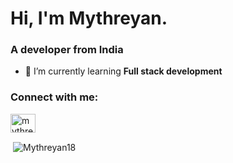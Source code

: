 <h1>Hi, I'm Mythreyan.</h1>
<h3>A developer from India</h3>

- 🌱 I’m currently learning **Full stack development**

<h3 align="left">Connect with me:</h3>
<p align="left">
<a href="https://www.linkedin.com/in/mythreyan-p-69b85a213/" target="blank"><img align="center" src="https://raw.githubusercontent.com/rahuldkjain/github-profile-readme-generator/master/src/images/icons/Social/linked-in-alt.svg" alt="mythreyan-p-69b85a213" height="30" width="40" /></a>
</p>

<p>&nbsp;<img align="center" src="https://github-readme-stats.vercel.app/api?username=Mythreyan18&show_icons=true&locale=en" alt="Mythreyan18" /></p>
